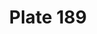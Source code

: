 ---
pid: '189'
an: '8'
title: Plate 189
rev_year: 
_date: '1800'
caption: Mise d'un Elégant.
translation: Outfit of a fashionable man.
student: Barthélemy Glama
keywords: "[ Elegant, Masculin ]"
permalink: /plates/189
layout: plate-page
---